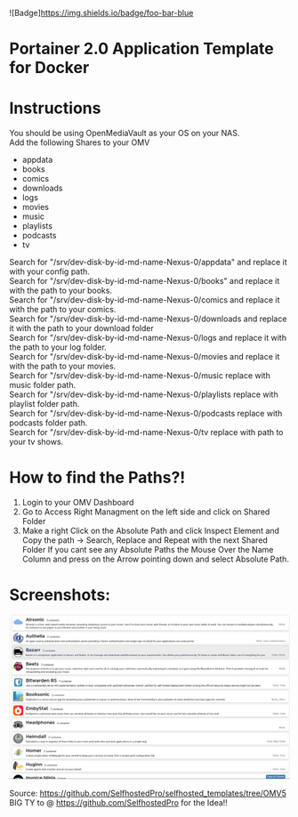 ![Badge]https://img.shields.io/badge/foo-bar-blue

# Portainer 2.0 Application Template for Docker

# Instructions

You should be using OpenMediaVault as your OS on your NAS.  
Add the following Shares to your OMV  

- appdata
- books
- comics
- downloads
- logs
- movies
- music
- playlists
- podcasts
- tv

Search for "/srv/dev-disk-by-id-md-name-Nexus-0/appdata" and replace it with your config path.  
Search for "/srv/dev-disk-by-id-md-name-Nexus-0/books" and replace it with the path to your books.  
Search for "/srv/dev-disk-by-id-md-name-Nexus-0/comics and replace it with the path to your comics.  
Search for "/srv/dev-disk-by-id-md-name-Nexus-0/downloads and replace it with the path to your download folder  
Search for "/srv/dev-disk-by-id-md-name-Nexus-0/logs and replace it with the path to your log folder.  
Search for "/srv/dev-disk-by-id-md-name-Nexus-0/movies and replace it with the path to your movies.  
Search for "/srv/dev-disk-by-id-md-name-Nexus-0/music replace with music folder path.  
Search for "/srv/dev-disk-by-id-md-name-Nexus-0/playlists replace with playlist folder path.  
Search for "/srv/dev-disk-by-id-md-name-Nexus-0/podcasts replace with podcasts folder path.  
Search for "/srv/dev-disk-by-id-md-name-Nexus-0/tv replace with path to your tv shows.  

# How to find the Paths?!

1. Login to your OMV Dashboard
2. Go to Access Right Managment on the left side and click on Shared Folder
3. Make a right Click on the Absolute Path and click Inspect Element and Copy the path -> Search, Replace and Repeat with the next Shared Folder
   If you cant see any Absolute Paths the Mouse Over the Name Column and press on the Arrow pointing down and select Absolute Path.
   
   
# Screenshots:

![Screenshot](/screenshots/screenshot.png)

Source: https://github.com/SelfhostedPro/selfhosted_templates/tree/OMV5  
BIG TY to @ https://github.com/SelfhostedPro for the Idea!!
